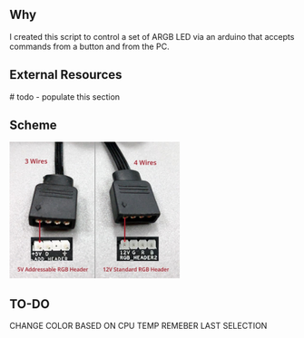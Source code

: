 ## Why
I created this script to control a set of ARGB LED via an arduino that accepts commands from a button and from the PC.

## External Resources
\# todo - populate this section

## Scheme

<img src="rgb-fan-headers.jpg" width="300" alt="300">

## TO-DO

CHANGE COLOR BASED ON CPU TEMP
REMEBER LAST SELECTION
